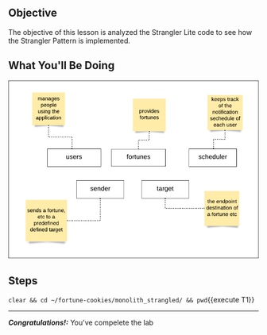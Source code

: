## Objective
The objective of this lesson is analyzed the Strangler Lite code to see how the Strangler Pattern is implemented.

## What You'll Be Doing

![Fortune Cookies Components](mstran-007/assets/basic-architecture-components.png)

## Steps

`clear && cd ~/fortune-cookies/monolith_strangled/ && pwd`{{execute T1}}

---

***Congratulations!:*** You've compelete the lab 